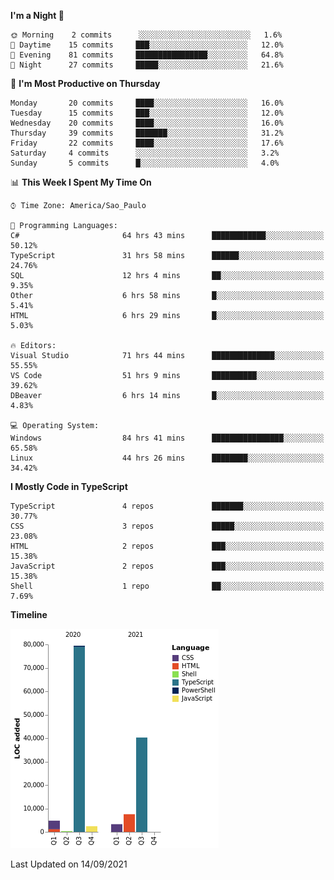 <!--START_SECTION:waka-->
**I'm a Night 🦉** 

```text
🌞 Morning    2 commits      ░░░░░░░░░░░░░░░░░░░░░░░░░   1.6% 
🌆 Daytime    15 commits     ███░░░░░░░░░░░░░░░░░░░░░░   12.0% 
🌃 Evening    81 commits     ████████████████░░░░░░░░░   64.8% 
🌙 Night      27 commits     █████░░░░░░░░░░░░░░░░░░░░   21.6%

```
📅 **I'm Most Productive on Thursday** 

```text
Monday       20 commits     ████░░░░░░░░░░░░░░░░░░░░░   16.0% 
Tuesday      15 commits     ███░░░░░░░░░░░░░░░░░░░░░░   12.0% 
Wednesday    20 commits     ████░░░░░░░░░░░░░░░░░░░░░   16.0% 
Thursday     39 commits     ███████░░░░░░░░░░░░░░░░░░   31.2% 
Friday       22 commits     ████░░░░░░░░░░░░░░░░░░░░░   17.6% 
Saturday     4 commits      ░░░░░░░░░░░░░░░░░░░░░░░░░   3.2% 
Sunday       5 commits      █░░░░░░░░░░░░░░░░░░░░░░░░   4.0%

```


📊 **This Week I Spent My Time On** 

```text
⌚︎ Time Zone: America/Sao_Paulo

💬 Programming Languages: 
C#                       64 hrs 43 mins      ████████████░░░░░░░░░░░░░   50.12% 
TypeScript               31 hrs 58 mins      ██████░░░░░░░░░░░░░░░░░░░   24.76% 
SQL                      12 hrs 4 mins       ██░░░░░░░░░░░░░░░░░░░░░░░   9.35% 
Other                    6 hrs 58 mins       █░░░░░░░░░░░░░░░░░░░░░░░░   5.41% 
HTML                     6 hrs 29 mins       █░░░░░░░░░░░░░░░░░░░░░░░░   5.03%

🔥 Editors: 
Visual Studio            71 hrs 44 mins      ██████████████░░░░░░░░░░░   55.55% 
VS Code                  51 hrs 9 mins       ██████████░░░░░░░░░░░░░░░   39.62% 
DBeaver                  6 hrs 14 mins       █░░░░░░░░░░░░░░░░░░░░░░░░   4.83%

💻 Operating System: 
Windows                  84 hrs 41 mins      ████████████████░░░░░░░░░   65.58% 
Linux                    44 hrs 26 mins      ████████░░░░░░░░░░░░░░░░░   34.42%

```

**I Mostly Code in TypeScript** 

```text
TypeScript               4 repos             ███████░░░░░░░░░░░░░░░░░░   30.77% 
CSS                      3 repos             █████░░░░░░░░░░░░░░░░░░░░   23.08% 
HTML                     2 repos             ███░░░░░░░░░░░░░░░░░░░░░░   15.38% 
JavaScript               2 repos             ███░░░░░░░░░░░░░░░░░░░░░░   15.38% 
Shell                    1 repo              ██░░░░░░░░░░░░░░░░░░░░░░░   7.69%

```


**Timeline**

![Chart not found](https://raw.githubusercontent.com/jonhoffmam/jonhoffmam/master/charts/bar_graph.png) 


 Last Updated on 14/09/2021
<!--END_SECTION:waka-->
